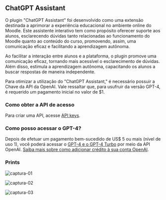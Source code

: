 ## ChatGPT Assistant

O plugin "ChatGPT Assistant" foi desenvolvido como uma extensão destinada a aprimorar a experiência educacional no ambiente online do Moodle. Este assistente interativo tem como propósito oferecer suporte aos alunos, esclarecendo dúvidas tanto relacionadas ao funcionamento do Moodle quanto ao conteúdo do curso, promovendo, assim, uma comunicação eficaz e facilitando a aprendizagem autônoma.

Ao facilitar a interação entre alunos e a plataforma, o plugin promove uma comunicação eficaz, tornando mais acessível o esclarecimento de dúvidas. Além disso, estimula a aprendizagem autônoma, capacitando os alunos a buscar respostas de maneira independente.

Para otimizar a utilização do "ChatGPT Assistant," é necessário possuir a Chave da API da OpenAI. Vale ressaltar que, para usufruir da versão GPT-4, é requerido um pagamento inicial no valor de $1.

### Como obter a API de acesso

Para criar uma API, acesse [API keys](https://platform.openai.com/api-keys).

### Como posso acessar o GPT-4?

Depois de efetuar um pagamento bem-sucedido de US$ 5 ou mais (nível de uso 1), você poderá acessar o [GPT-4 e o GPT-4 Turbo](https://platform.openai.com/docs/models/gpt-4-and-gpt-4-turbo) por meio da API OpenAI. [Saiba mais sobre como adicionar crédito à sua conta OpenAI](https://help.openai.com/en/articles/8264644-what-is-prepaid-billing).

### Prints

![captura-01](https://github.com/user-attachments/assets/2937d9dd-aec3-45c9-83c5-19693260a964)

![captura-02](https://github.com/user-attachments/assets/518e49b4-4f15-4e2b-823d-006c8f139bf3)

![captura-03](https://github.com/user-attachments/assets/b831a716-ee8c-464f-a6c7-4d7304fc5c03)
